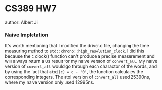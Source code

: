 # CS389 HW7
author: Albert Ji

### Naive Impletation
It's worth mentioning that I modified the driver.c file, changing the time measuring method to `std::chrono::high_resolution_clock`. I did this because the c clock() function can't produce a precise measurement and will always return a 0s result for my naive version of `convert_all`.
My naive version of `convert_all` would go through each charactor of the words, and by using the fact that `atoi(c) = c - '0'`, the function calculates the corresponding integers.
The atoi version of `convert_all` used 25390ns, where my naive version only used 12995ns. 
